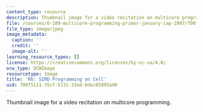 ```yaml
---
content_type: resource
description: Thumbnail image for a video recitation on multicore programming.
file: /courses/6-189-multicore-programming-primer-january-iap-2007/700f511135cf513133ed6dec65995a90_r6.jpg
file_type: image/jpeg
image_metadata:
  caption: ''
  credit: ''
  image-alt: ''
learning_resource_types: []
license: https://creativecommons.org/licenses/by-nc-sa/4.0/
ocw_type: OCWImage
resourcetype: Image
title: 'R6: SIMD Programming on Cell'
uid: 700f5111-35cf-5131-33ed-6dec65995a90
---
```

Thumbnail image for a video recitation on multicore programming.
